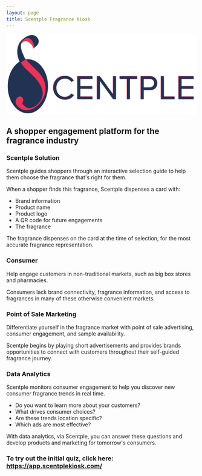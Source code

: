 ```yaml
---
layout: page
title: Scentple Fragrance Kiosk
---
```


<div class='scentple container'>
  <div class="row">
		<div class="col-md-4">
      <img
        class='scentple-logo'
        src="/photos/scentple_navy_pink.png"
        aria-hidden="true"
      />
		</div>
	</div>
  <div class="row scentple--top">
    <h2>
      A shopper engagement platform for the fragrance industry
    </h2>
  </div>
	<div class="row scentple--solution">
    <h3>Scentple Solution</h3>
		<p>
			Scentple guides shoppers through an interactive selection guide to help them choose the fragrance that's right for them.
		</p>
    <p>
      When a shopper finds this fragrance, Scentple dispenses a card with:
    </p>
    <ul>
      <li>Brand information</li>
      <li>Product name</li>
      <li>Product logo</li>
      <li>A QR code for future engagements</li>
      <li>The fragrance</li>
    </ul>
    <p>
      The fragrance dispenses on the card at the time of selection, for the most accurate fragrance representation.
    </p>
	</div>
	<div class="row scentple--consumer">
    <h3>Consumer</h3>
		<p>
			Help engage customers in non-traditional markets, such as big box stores and pharmacies.
		</p>
    <p>
      Consumers lack brand connectivity, fragrance information, and access to fragrances in many of these otherwise convenient markets.
    </p>
	</div>
	<div class="row scentple--marketing">
    <h3>Point of Sale Marketing</h3>
		<p>
			Differentiate yourself in the fragrance market with point of sale advertising, consumer engagement, and sample availability.
		</p>
		<p>
			Scentple begins by playing short advertisements and provides brands opportunities to connect with customers throughout their self-guided fragrance journey.
		</p>
	</div>
	<div class="row scentple--analytics">
    <h3>Data Analytics</h3>
		<p>
			Scentple monitors consumer engagement to help you discover new consumer fragrance trends in real time.  
		</p>
    <ul>
      <li>
        Do you want to learn more about your customers?
      </li>
      <li>
        What drives consumer choices?
      </li>
      <li>
        Are these trends location specific?
      </li>
      <li>
        Which ads are most effective?
      </li>
    </ul>
    <p>
      With data analytics, via Scentple, you can answer these questions and develop products and marketing for tomorrow's consumers.
    </p>
	</div>
  <h3>
    <div class="row">
      To try out the initial quiz, click here:
    </div>
    <div class="row">
      <a href="https://app.scentplekiosk.com/" class="scentple-app--link">
        https://app.scentplekiosk.com/
      </a>
    </div>
  </h3>
</div>
